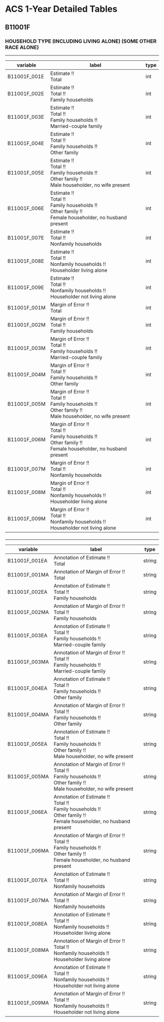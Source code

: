 # ACS 1-Year Detailed Tables

## B11001F

### HOUSEHOLD TYPE (INCLUDING LIVING ALONE) (SOME OTHER RACE ALONE)

___

| variable | label | type |
| ----- | ----- | ----- |
| B11001F_001E | Estimate !!<br>Total | int |
| B11001F_002E | Estimate !!<br>Total !!<br>Family households | int |
| B11001F_003E | Estimate !!<br>Total !!<br>Family households !!<br>Married-couple family | int |
| B11001F_004E | Estimate !!<br>Total !!<br>Family households !!<br>Other family | int |
| B11001F_005E | Estimate !!<br>Total !!<br>Family households !!<br>Other family !!<br>Male householder, no wife present | int |
| B11001F_006E | Estimate !!<br>Total !!<br>Family households !!<br>Other family !!<br>Female householder, no husband present | int |
| B11001F_007E | Estimate !!<br>Total !!<br>Nonfamily households | int |
| B11001F_008E | Estimate !!<br>Total !!<br>Nonfamily households !!<br>Householder living alone | int |
| B11001F_009E | Estimate !!<br>Total !!<br>Nonfamily households !!<br>Householder not living alone | int |
| B11001F_001M | Margin of Error !!<br>Total | int |
| B11001F_002M | Margin of Error !!<br>Total !!<br>Family households | int |
| B11001F_003M | Margin of Error !!<br>Total !!<br>Family households !!<br>Married-couple family | int |
| B11001F_004M | Margin of Error !!<br>Total !!<br>Family households !!<br>Other family | int |
| B11001F_005M | Margin of Error !!<br>Total !!<br>Family households !!<br>Other family !!<br>Male householder, no wife present | int |
| B11001F_006M | Margin of Error !!<br>Total !!<br>Family households !!<br>Other family !!<br>Female householder, no husband present | int |
| B11001F_007M | Margin of Error !!<br>Total !!<br>Nonfamily households | int |
| B11001F_008M | Margin of Error !!<br>Total !!<br>Nonfamily households !!<br>Householder living alone | int |
| B11001F_009M | Margin of Error !!<br>Total !!<br>Nonfamily households !!<br>Householder not living alone | int |
### 

___

| variable | label | type |
| ----- | ----- | ----- |
| B11001F_001EA | Annotation of Estimate !!<br>Total | string |
| B11001F_001MA | Annotation of Margin of Error !!<br>Total | string |
| B11001F_002EA | Annotation of Estimate !!<br>Total !!<br>Family households | string |
| B11001F_002MA | Annotation of Margin of Error !!<br>Total !!<br>Family households | string |
| B11001F_003EA | Annotation of Estimate !!<br>Total !!<br>Family households !!<br>Married-couple family | string |
| B11001F_003MA | Annotation of Margin of Error !!<br>Total !!<br>Family households !!<br>Married-couple family | string |
| B11001F_004EA | Annotation of Estimate !!<br>Total !!<br>Family households !!<br>Other family | string |
| B11001F_004MA | Annotation of Margin of Error !!<br>Total !!<br>Family households !!<br>Other family | string |
| B11001F_005EA | Annotation of Estimate !!<br>Total !!<br>Family households !!<br>Other family !!<br>Male householder, no wife present | string |
| B11001F_005MA | Annotation of Margin of Error !!<br>Total !!<br>Family households !!<br>Other family !!<br>Male householder, no wife present | string |
| B11001F_006EA | Annotation of Estimate !!<br>Total !!<br>Family households !!<br>Other family !!<br>Female householder, no husband present | string |
| B11001F_006MA | Annotation of Margin of Error !!<br>Total !!<br>Family households !!<br>Other family !!<br>Female householder, no husband present | string |
| B11001F_007EA | Annotation of Estimate !!<br>Total !!<br>Nonfamily households | string |
| B11001F_007MA | Annotation of Margin of Error !!<br>Total !!<br>Nonfamily households | string |
| B11001F_008EA | Annotation of Estimate !!<br>Total !!<br>Nonfamily households !!<br>Householder living alone | string |
| B11001F_008MA | Annotation of Margin of Error !!<br>Total !!<br>Nonfamily households !!<br>Householder living alone | string |
| B11001F_009EA | Annotation of Estimate !!<br>Total !!<br>Nonfamily households !!<br>Householder not living alone | string |
| B11001F_009MA | Annotation of Margin of Error !!<br>Total !!<br>Nonfamily households !!<br>Householder not living alone | string |

